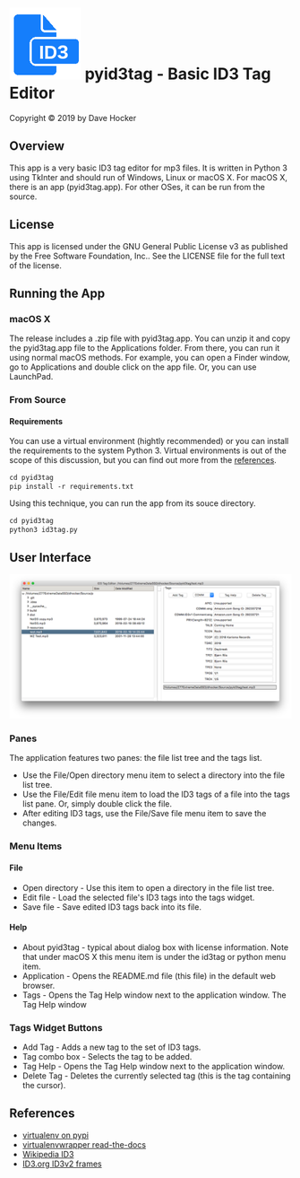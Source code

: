 # ![ID3Tag Logo](resources/id3tag.gif) pyid3tag - Basic ID3 Tag Editor
Copyright © 2019 by Dave Hocker

## Overview
This app is a very basic ID3 tag editor for mp3 files. It is written in Python 3 
using TkInter and
should run of Windows, Linux or macOS X. For macOS X, there is an app (pyid3tag.app).
For other OSes, it can be run from the source.

## License

This app is licensed under the GNU General Public License v3 as published 
by the Free Software Foundation, Inc..
See the LICENSE file for the full text of the license.

## Running the App
### macOS X
The release includes a .zip file with pyid3tag.app. You can unzip it and copy the
pyid3tag.app file to the Applications folder. From there, you can run it using normal
macOS methods. For example, you can open a Finder window, go to Applications and double
click on the app file. Or, you can use LaunchPad.

### From Source
#### Requirements
You can use a virtual environment (hightly recommended) or you can install the 
requirements to the system Python 3. Virtual environments is out of the scope of
this discussion, but you can find out more from the [references](#references).

    cd pyid3tag
    pip install -r requirements.txt

Using this technique, you can run the app from its souce directory.

    cd pyid3tag
    python3 id3tag.py

## User Interface

![ID3Tag Logo](resources/pyid3tag-screenshot.png)

### Panes
The application features two panes: the file list tree and the tags list. 
* Use the File/Open directory menu item to select a directory into the file list 
tree.
* Use the File/Edit file menu item to load the ID3 tags of a file into the tags list pane. 
Or, simply double click the file. 
* After editing ID3 tags, use the File/Save file menu item to save the changes.

### Menu Items

#### File
* Open directory - Use this item to open a directory in the file list tree.
* Edit file - Load the selected file's ID3 tags into the tags widget.
* Save file - Save edited ID3 tags back into its file.

#### Help
* About pyid3tag - typical about dialog box with license information. Note
that under macOS X this menu item is under the id3tag or python menu item.
* Application - Opens the README.md file (this file) in the default web browser.
* Tags - Opens the Tag Help window next to the application window. The Tag Help
window 

### Tags Widget Buttons
* Add Tag - Adds a new tag to the set of ID3 tags.
* Tag combo box - Selects the tag to be added.
* Tag Help - Opens the Tag Help window next to the application window.
* Delete Tag - Deletes the currently selected tag (this is the tag containing the cursor).

## References <a id="references"></a>
* [virtualenv on pypi](https://virtualenv.pypa.io/en/latest/)
* [virtualenvwrapper read-the-docs](https://virtualenvwrapper.readthedocs.io/en/latest/)
* [Wikipedia ID3](https://en.wikipedia.org/wiki/ID3)
* [ID3.org ID3v2 frames](http://id3.org/id3v2.3.0#Declared_ID3v2_frames)